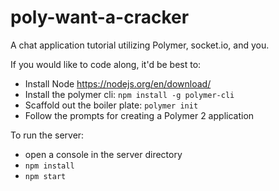 # poly-want-a-cracker
A chat application tutorial utilizing Polymer, socket.io, and you.

If you would like to code along, it'd be best to: 
  * Install Node https://nodejs.org/en/download/
  * Install the polymer cli: `npm install -g polymer-cli`
  * Scaffold out the boiler plate: `polymer init`
  * Follow the prompts for creating a Polymer 2 application

To run the server:
* open a console in the server directory
* `npm install`
* `npm start`
